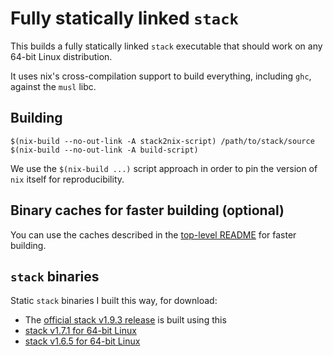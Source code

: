 # Fully statically linked `stack`

This builds a fully statically linked `stack` executable that should work on any 64-bit Linux distribution.

It uses nix's cross-compilation support to build everything, including `ghc`, against the `musl` libc.

## Building

```
$(nix-build --no-out-link -A stack2nix-script) /path/to/stack/source
$(nix-build --no-out-link -A build-script)
```

We use the `$(nix-build ...)` script approach in order to pin the version of `nix` itself for reproducibility.

## Binary caches for faster building (optional)

You can use the caches described in the [top-level README](../README.md#binary-caches-for-faster-building-optional) for faster building.

## `stack` binaries

Static `stack` binaries I built this way, for download:

* The [official stack v1.9.3 release](https://github.com/commercialhaskell/stack/releases/tag/v1.9.3) is built using this
* [stack v1.7.1 for 64-bit Linux](https://github.com/nh2/stack/releases/tag/v1.6.5)
* [stack v1.6.5 for 64-bit Linux](https://github.com/nh2/stack/releases/tag/v1.6.5)
